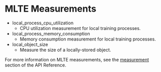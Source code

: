 # MLTE Measurements

- local_process_cpu_utilization
    - CPU utilization measurement for local training processes.
- local_process_memory_consumption
    - Memory consumption measurement for local training processes.
- local_object_size
    - Measure the size of a locally-stored object.

For more information on MLTE measurements, see the [measurement](reference/measurement/measurement.md) section of the API Reference.